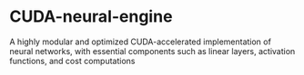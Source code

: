 # CUDA-neural-engine
A highly modular and optimized CUDA-accelerated implementation of neural networks, with essential components such as linear layers, activation functions, and cost computations
